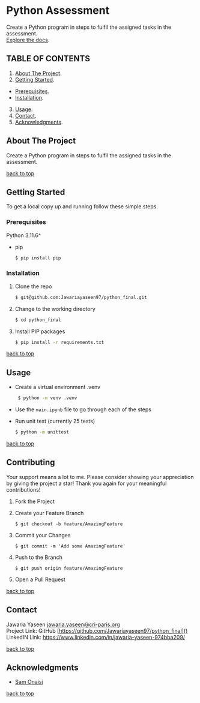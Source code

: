 # Python Assessment

Create a Python program in steps to fulfil the assigned tasks in the assessment.  
[Explore the docs](https://github.com/Jawariayaseen97/python_final).  


## TABLE OF CONTENTS

1. [About The Project](#about-the-project).
2. [Getting Started](#getting-started).

- [Prerequisites](#prerequisites).
- [Installation](#installation).

3. [Usage](#usage).
4. [Contact](#contact).
5. [Acknowledgments](#acknowledgments).

## About The Project

Create a Python program in steps to fulfil the assigned tasks in the assessment.

[back to top](#readme-top)

## Getting Started

To get a local copy up and running follow these simple steps.

### Prerequisites

Python 3.11.6^

- pip

  ```sh
  $ pip install pip
  ```

### Installation

1. Clone the repo

   ```sh
   $ git@github.com:Jawariayaseen97/python_final.git
   ```

2. Change to the working directory

   ```sh
   $ cd python_final
   ```

3. Install PIP packages

   ```sh
   $ pip install -r requirements.txt
   ```

[back to top](#readme-top)

## Usage

- Create a virtual environment .venv

  ```sh
   $ python -m venv .venv
  ```

- Use the `main.ipynb` file to go through each of the steps

- Run unit test (currently 25 tests)

  ```sh
  $ python -m unittest
  ```

[back to top](#readme-top)

## Contributing

Your support means a lot to me. Please consider showing your appreciation by giving the project a star! Thank you again for your meaningful contributions!

1. Fork the Project

2. Create your Feature Branch

   ```
   $ git checkout -b feature/AmazingFeature
   ```

3. Commit your Changes

   ```
   $ git commit -m 'Add some AmazingFeature'
   ```

4. Push to the Branch

   ```
   $ git push origin feature/AmazingFeature
   ```

5. Open a Pull Request

[back to top](#readme-top)

## Contact

Jawaria Yaseen <jawaria.yaseen@cri-paris.org>  
Project Link: GitHub [https://github.com/Jawariayaseen97/python_final]()
LinkedIN Link: https://www.linkedin.com/in/jawaria-yaseen-974bba209/

[back to top](#readme-top)

## Acknowledgments

- [Sam Onaisi](https://www.linkedin.com/in/sam-onaisi-1a8585a2/)  

[back to top](#readme-top)

